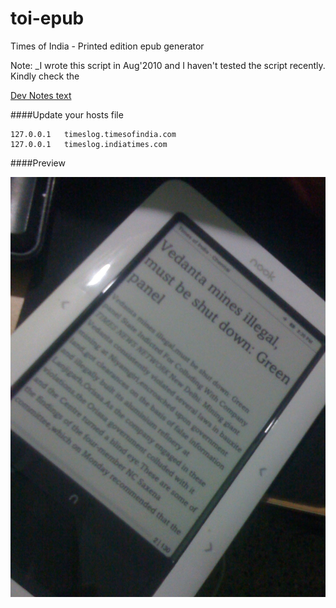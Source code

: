 toi-epub
========

Times of India - Printed edition epub generator

Note:
_I wrote this script in Aug'2010 and I haven't tested the script recently. Kindly check the 


[Dev Notes text][devnotes]

[devnotes]: Dev-Notes.txt


####Update your hosts file

    127.0.0.1	timeslog.timesofindia.com
    127.0.0.1	timeslog.indiatimes.com

####Preview

![Preview of EPUB file in NOOK](photo/IMG_0566.JPG "Preview of EPUB file in NOOK")